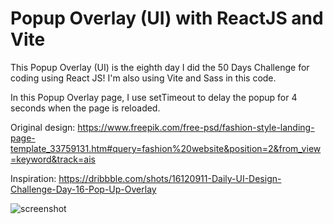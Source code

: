 ﻿# Popup Overlay (UI) with ReactJS and Vite

This Popup Overlay (UI) is the eighth day I did the 50 Days Challenge for coding using React JS! I'm also using Vite and Sass in this code.

In this Popup Overlay page, I use setTimeout to delay the popup for 4 seconds when the page is reloaded.

Original design: https://www.freepik.com/free-psd/fashion-style-landing-page-template_33759131.htm#query=fashion%20website&position=2&from_view=keyword&track=ais

Inspiration: https://dribbble.com/shots/16120911-Daily-UI-Design-Challenge-Day-16-Pop-Up-Overlay

![screenshot](https://github.com/auliaptru/fe_react_popup_discount/assets/102896996/9003dc01-ad1d-42a4-8307-a604d0bba779)

